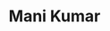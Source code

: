 ---
layout: home
permalink: /

title: "Mani Kumar"
excerpt: "A versatile coder, pragmatic thinker and a humorous writer."
action: true
action_btn:
  - label: "Consult Me"
    fa_icon : "fas fa-phone-volume"
    class: "btn btn-lg btn-outline-success"
    url: "#"
  - dropdown: false

feature_rows:
  - title: "Apps"
    excerpt: "List of apps."
    url: "/apps/"
    img_path: "feature_rows/mani-apps-code.jpg"
    img_alt: "Apps"
  - title: "Blog"
    excerpt: "List of recent blogs."
    url: "/blog/"
    img_path: "feature_rows/mani-ink-pen-blog-write.jpg"
    img_alt: "Blog"
  - title: "TODO"
    excerpt: "TODO items."
    url: "/todo/"
    img_path: "feature_rows/mani-to-do.jpg"
    img_alt: "Apps"
---